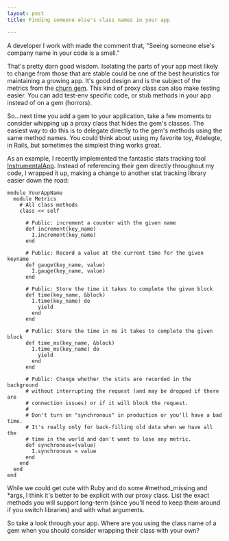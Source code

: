```yaml
---
layout: post
title: Finding someone else's class names in your app

---
```


A developer I work with made the comment that, "Seeing someone else's company name in your code is a smell."

That's pretty darn good wisdom. Isolating the parts of your app most likely to change from those that are stable could be one of the best heuristics for maintaining a growing app. It's good design and is the subject of the metrics from the [churn gem](https://rubygems.org/gems/churn).  This kind of proxy class can also make testing easier. You can add test-env specific code, or stub methods in your app instead of on a gem (horrors).

So...next time you add a gem to your application, take a few moments to consider whipping up a proxy class that hides the gem's classes. The easiest way to do this is to delegate directly to the gem's methods using the same method names.  You could think about using my favorite toy, #delegte, in Rails, but sometimes the simplest thing works great.

As an example, I recently implemented the fantastic stats tracking tool [InstrumentalApp](http://instrumentalapp.com/). Instead of referencing their gem directly throughout my code, I wrapped it up, making a change to another stat tracking library easier down the road:

    module YourAppName
      module Metrics
        # All class methods
        class << self

          # Public: increment a counter with the given name
          def increment(key_name)
            I.increment(key_name)
          end

          # Public: Record a value at the current time for the given keyname
          def gauge(key_name, value)
            I.gauge(key_name, value)
          end

          # Public: Store the time it takes to complete the given block
          def time(key_name, &block)
            I.time(key_name) do
              yield
            end
          end

          # Public: Store the time in ms it takes to complete the given block
          def time_ms(key_name, &block)
            I.time_ms(key_name) do
              yield
            end
          end

          # Public: Change whether the stats are recorded in the background
          # without interrupting the request (and may be dropped if there are
          # connection issues) or if it will block the request.
          #
          # Don't turn on "synchronous" in production or you'll have a bad time.
          # It's really only for back-filling old data when we have all the
          # time in the world and don't want to lose any metric.
          def synchronous=(value)
            I.synchronous = value
          end
        end
      end
    end

While we could get cute with Ruby and do some #method\_missing and \*args, I think it's better to be explicit with our proxy class. List the exact methods you will support long-term (since you'll need to keep them around if you switch libraries) and with what arguments.

So take a look through your app. Where are you using the class name of a gem when you should consider wrapping their class with your own?
